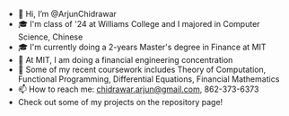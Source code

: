 - 👋 Hi, I’m @ArjunChidrawar
- 🎓 I'm class of '24 at Williams College and I majored in Computer Science, Chinese
- 🎓 I'm currently doing a 2-years Master's degree in Finance at MIT
- 👀 At MIT, I am doing a financial engineering concentration
- 🌱 Some of my recent coursework includes Theory of Computation, Functional Programming, Differential Equations, Financial Mathematics
- 📫 How to reach me: chidrawar.arjun@gmail.com, 862-373-6373
- Check out some of my projects on the repository page!

<!---
ArjunChidrawar/ArjunChidrawar is a ✨ special ✨ repository because its `README.md` (this file) appears on your GitHub profile.
You can click the Preview link to take a look at your changes.
--->

